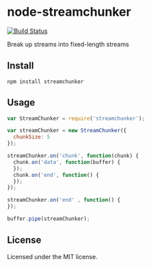 # node-streamchunker

[![Build Status](https://secure.travis-ci.org/Skomski/node-streamchunker.png?branch=master)](http://travis-ci.org/Skomski/node-streamchunker)

Break up streams into fixed-length streams

## Install

```
npm install streamchunker
```

## Usage

```javascript
var StreamChunker = require('streamchunker');

var streamChunker = new StreamChunker({
  chunkSize: 5
});

streamChunker.on('chunk', function(chunk) {
  chunk.on('data', function(buffer) {
  });
  chunk.on('end', function() {
  });
});

streamChunker.on('end' , function() {
});

buffer.pipe(streamChunker);
```

## License

Licensed under the MIT license.
